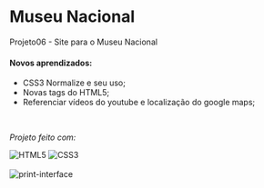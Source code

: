 <h1>
<span>  Museu Nacional </span>       
</h1> 

Projeto06 - Site para o Museu Nacional<br>

#### Novos aprendizados: <br>
- CSS3 Normalize e seu uso; <br>
- Novas tags do HTML5;  <br>
- Referenciar vídeos do youtube e localização do google maps; <br>
<br>

*Projeto feito com:*
<br>

![HTML5](https://img.shields.io/badge/HTML5-E34F26?style=for-the-badge&logo=html5&logoColor=white&labelColor=black&color=black)
![CSS3](https://img.shields.io/badge/CSS3-1572B6?style=for-the-badge&logo=css3&logoColor=white&labelColor=black&color=black) 
<br>
<br>
![print-interface](https://github.com/user-attachments/assets/06bd3719-d3c6-4d50-8900-dd844886e747)
